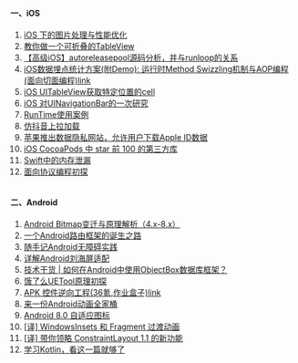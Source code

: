 

#### 一、iOS

1. [iOS 下的图片处理与性能优化](https://mp.weixin.qq.com/s/Z8p5jaf2jjSzNBJRwh-Z-Q)
2. [教你做一个可折叠的TableView](https://mp.weixin.qq.com/s?__biz=MjM5OTM0MzIwMQ==&mid=2652560818&idx=1&sn=4dfbc6438dd3036bae799b4e4930af26&chksm=bcd298bc8ba511aa90970dba47d7d9a41263cb63023b189352c041cc3726c8c9dfc2fbd9ca93&scene=38#wechat_redirect)
3. [【高级iOS】autoreleasepool源码分析，并与runloop的关系](https://mp.weixin.qq.com/s?__biz=MjM5OTM0MzIwMQ==&mid=2652560717&idx=4&sn=05e9f1deb2d034800852de4cff8928a0&chksm=bcd298438ba51155db410f310459539eaa1766b69d303af5a18e7513950838cdaace9175cb2c&scene=38#wechat_redirect)
4. [iOS数据埋点统计方案(附Demo): 运行时Method Swizzling机制与AOP编程(面向切面编程)link](http://www.cocoachina.com/ios/20180524/23500.html)
5. [iOS UITableView获取特定位置的cell](http://www.cocoachina.com/ios/20180524/23503.html)
6. [iOS 对UINavigationBar的一次研究](http://www.cocoachina.com/ios/20180524/23487.html)
7. [RunTime使用案例](http://www.cocoachina.com/ios/20180523/23476.html)
8. [仿抖音上拉加载](http://www.cocoachina.com/ios/20180521/23431.html)
9. [苹果推出数据隐私网站，允许用户下载Apple ID数据](https://mp.weixin.qq.com/s?__biz=MjM5OTM0MzIwMQ==&mid=2652560818&idx=2&sn=36fbc1446118876c263e6e0650075d04&chksm=bcd298bc8ba511aa3675e38c2a75a58a44eba2b448c7280949b47ad21b0a6e3a8c62d7b53cbb&scene=38#wechat_redirect)
10. [iOS CocoaPods 中 star 前 100 的第三方库](https://juejin.im/post/5b021953518825672034584b)
11. [Swift中的内存泄漏](https://mp.weixin.qq.com/s?__biz=MjM5OTM0MzIwMQ==&mid=2652560660&idx=2&sn=0131bf0f84fab61701da977bd455a96b&chksm=bcd2981a8ba5110c4671259108f290c20514d9e70593373647d4fb5e03b12a2d0f2c68778636&scene=38#wechat_redirect)
12. [面向协议编程初探](http://zhihaozhang.github.io/2018/05/20/ProtocolOP/?hmsr=toutiao.io&utm_medium=toutiao.io&utm_source=toutiao.io)





```
```

#### 二、Android


1. [Android Bitmap变迁与原理解析（4.x-8.x）](https://juejin.im/post/5b03b38af265da0b796535dd)
2. [一个Android路由框架的诞生之路](https://mp.weixin.qq.com/s/0_QfnLtYLcefwk25f3h7WA)
3. [随手记Android无障碍实践](https://mp.weixin.qq.com/s/YckeGC_ZUcgTOfY24Fca-Q)
4. [详解Android刘海屏适配](https://blog.csdn.net/xiangzhihong8/article/details/80317682)
5. [技术干货 | 如何在Android中使用ObjectBox数据库框架？](https://mp.weixin.qq.com/mp/profile_ext?action=home&__biz=MzI0MjgxMjU0Mg==&scene=124&#wechat_redirect)
6. [饿了么UETool原理初探](https://juejin.im/post/5b02d3eaf265da0ba6101d47)
7. [APK 控件逆向工程(36氪,作业盒子)link](https://juejin.im/post/5afedd046fb9a07abd0de9b2)
8. [来一份Android动画全家桶](https://juejin.im/post/5b002a96f265da0b873ac44a)
9. [Android 8.0 自适应图标](https://juejin.im/post/5b02cd106fb9a07aca7a79b2)
10. [[译] WindowsInsets 和 Fragment 过渡动画](https://juejin.im/post/5b05206f6fb9a07ac162c9af)
11. [[译] 带你领略 ConstraintLayout 1.1 的新功能](https://juejin.im/post/5b013e6f51882542c760dc7b)
12. [学习Kotlin，看这一篇就够了](http://toughcoder.net/blog/2018/05/17/introduction-to-kotlin-programming-language/?hmsr=toutiao.io&utm_medium=toutiao.io&utm_source=toutiao.io)










